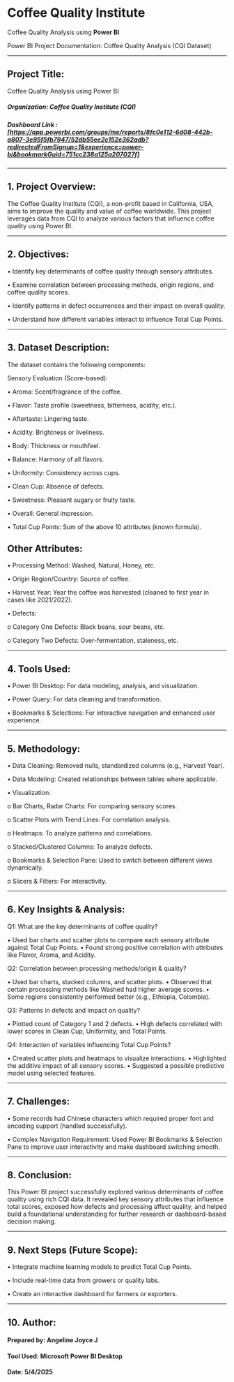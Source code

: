 # Coffee Quality Institute
 Coffee Quality Analysis using **Power BI**

Power BI Project Documentation: Coffee Quality Analysis (CQI Dataset)
________________________________________
## Project Title:
Coffee Quality Analysis using Power BI

##### Organization: Coffee Quality Institute (CQI)

##### Dashboard Link : [https://app.powerbi.com/groups/me/reports/8fc0e112-6d08-442b-a807-3e95f5fb7947/52db55ee2c152e362adb?redirectedFromSignup=1&experience=power-bi&bookmarkGuid=751cc238a125a207027f]
________________________________________
## 1. Project Overview:
The Coffee Quality Institute (CQI), a non-profit based in California, USA, aims to improve the quality and value of coffee worldwide. This project leverages data from CQI to analyze various factors that influence coffee quality using Power BI.
________________________________________
## 2. Objectives:
•	Identify key determinants of coffee quality through sensory attributes.

•	Examine correlation between processing methods, origin regions, and coffee quality scores.

•	Identify patterns in defect occurrences and their impact on overall quality.

•	Understand how different variables interact to influence Total Cup Points.
________________________________________
## 3. Dataset Description:
The dataset contains the following components:

Sensory Evaluation (Score-based):

•	Aroma: Scent/fragrance of the coffee.

•	Flavor: Taste profile (sweetness, bitterness, acidity, etc.).

•	Aftertaste: Lingering taste.

•	Acidity: Brightness or liveliness.

•	Body: Thickness or mouthfeel.

•	Balance: Harmony of all flavors.

•	Uniformity: Consistency across cups.

•	Clean Cup: Absence of defects.

•	Sweetness: Pleasant sugary or fruity taste.

•	Overall: General impression.

•	Total Cup Points: Sum of the above 10 attributes (known formula).

## Other Attributes:
•	Processing Method: Washed, Natural, Honey, etc.

•	Origin Region/Country: Source of coffee.

•	Harvest Year: Year the coffee was harvested (cleaned to first year in cases like 2021/2022).

•	Defects:

o	Category One Defects: Black beans, sour beans, etc.

o	Category Two Defects: Over-fermentation, staleness, etc.
________________________________________
## 4. Tools Used:
•	Power BI Desktop: For data modeling, analysis, and visualization.

•	Power Query: For data cleaning and transformation.

•	Bookmarks & Selections: For interactive navigation and enhanced user experience.
________________________________________
## 5. Methodology:
•	Data Cleaning: Removed nulls, standardized columns (e.g., Harvest Year).

•	Data Modeling: Created relationships between tables where applicable.

•	Visualization:

o	Bar Charts, Radar Charts: For comparing sensory scores.

o	Scatter Plots with Trend Lines: For correlation analysis.

o	Heatmaps: To analyze patterns and correlations.

o	Stacked/Clustered Columns: To analyze defects.

o	Bookmarks & Selection Pane: Used to switch between different views dynamically.

o	Slicers & Filters: For interactivity.
________________________________________
## 6. Key Insights & Analysis:
Q1: What are the key determinants of coffee quality?

•	Used bar charts and scatter plots to compare each sensory attribute against Total Cup Points.
•	Found strong positive correlation with attributes like Flavor, Aroma, and Acidity.

Q2: Correlation between processing methods/origin & quality?

•	Used bar charts, stacked columns, and scatter plots.
•	Observed that certain processing methods like Washed had higher average scores.
•	Some regions consistently performed better (e.g., Ethiopia, Colombia).

Q3: Patterns in defects and impact on quality?

•	Plotted count of Category 1 and 2 defects.
•	High defects correlated with lower scores in Clean Cup, Uniformity, and Total Points.

Q4: Interaction of variables influencing Total Cup Points?

•	Created scatter plots and heatmaps to visualize interactions.
•	Highlighted the additive impact of all sensory scores.
•	Suggested a possible predictive model using selected features.
________________________________________
## 7. Challenges:
•	Some records had Chinese characters which required proper font and encoding support (handled successfully).

•	Complex Navigation Requirement: Used Power BI Bookmarks & Selection Pane to improve user interactivity and make dashboard switching smooth.
________________________________________
## 8. Conclusion:
This Power BI project successfully explored various determinants of coffee quality using rich CQI data. It revealed key sensory attributes that influence total scores, exposed how defects and processing affect quality, and helped build a foundational understanding for further research or dashboard-based decision making.
________________________________________
## 9. Next Steps (Future Scope):
•	Integrate machine learning models to predict Total Cup Points.

•	Include real-time data from growers or quality labs.

•	Create an interactive dashboard for farmers or exporters.
________________________________________
## 10. Author:
#### Prepared by: Angeline Joyce J
#### Tool Used: Microsoft Power BI Desktop
#### Date: 5/4/2025

